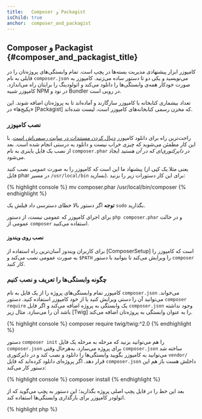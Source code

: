 ```yaml
---
title:   Composer و Packagist
isChild: true
anchor:  composer_and_packagist
---
```


## Composer و Packagist {#composer_and_packagist_title}

کامپوزر ابزار پیشنهادی مدیریت بسته‌ها در پچپ است. تمام وابستگی‌های پروژه‌تان را در فایلی به نام `composer.json` می‌نویسید
و یکی دو تا دستور ساده می‌زنید. کامپوزر به صورت خودکار همه‌ی وابستگی‌ها را دانلود می‌کند و اتولودینگ را برایتان راه می‌اندازد.
کامپوزر شبیه NPM در نود و Bundler در روبی است.

تعداد بیشماری کتابخانه با کامپوزر سازگارند و آماده‌اند تا به پروژه‌تان اضافه شوند. این «پکیج‌ها» در [Packagist] که مخزن
رسمی کتابخانه‌های کامپوزر است، لیست شده‌اند.

### نصب کامپوزر

راحت‌ترین راه برای دانلود کامپوزر [دنبال کردن مستندات در سایت رسمی‌اش است](https://getcomposer.org/download).
با این کار مطمئن می‌شوید که چیزی خراب نیست و دانلود به درستی انجام شده است.
بعد از نصب یک فایل باینری به نام `composer.phar` در _دایرکتوری‌ای که در آن هستید_ ایجاد می‌شود.

پیشنهاد ما این است که کامپوزر را به صورت *عمومی* نصب کنید (یعنی مثلا یک کپی از فایل phar در مسیر `/usr/local/bin` بسازید).
برای این کار دستورات زیر را بزنید:

{% highlight console %}
mv composer.phar /usr/local/bin/composer
{% endhighlight %}

**توجه** اگر دستور بالا خطای دسترسی داد قبلش یک `sudo` بگذارید.

برای اجرای کامپوزر که عمومی نیست، از دستور `php composer.phar` و در حالت عمومی از `composer` استفاده می‌کنید.

#### نصب روی ویندوز

برای کاربران ویندوز آسان‌ترین راه استفاده از [ComposerSetup] است که کامپوزر را به صورت عمومی نصب می‌کند و `$PATH` را ویرایش می‌کند
تا بتوانید با دستور `composer` کار کنید.

### چگونه وابستگی‌ها را تعریف و نصب کنیم

کامپوزر تمام وابستگی‌های پروژه را از یک فایل به نام `composer.json` می‌خواند. می‌توانید آن را دستی ویرایش کنید یا از خود 
کامپوزر استفاده کنید. دستور `composer require` یک وابستگی به پروژه اضافه می‌کند و اگر فایل `composer.json` وجود نداشته باشد
آن را می‌سازد. مثال زیر [Twig] را به عنوان وابستگی به پروژه‌تان اضافه می‌کند.

{% highlight console %}
composer require twig/twig:^2.0
{% endhighlight %}

دستور `composer init` را هم می‌توانید بزنید که مرحله به مرحله یک فایل `composer.json` برای پروژه می‌سازد. به‌هرحال 
وقتی `composer.json` ساخته شد می‌توانید به کامپوزر بگویید وابستگی‌ها را دانلود و نصب کند و در دایرکتوری `vendor/` قرار دهد. 
اگر پروژه‌ای دانلود کرده‌اید که فایل `composer.json` داخلش هست باز هم این دستور کار می‌کند:

{% highlight console %}
composer install
{% endhighlight %}

بعد این خط را در فایل پچپ اصلی پروژه بگذارید؛ این دستور به پچپ می‌گوید که از اتولودر کامپوزر برای بارگذاری وابستگی‌ها
استفاده کند.

{% highlight php %}
<?php
require 'vendor/autoload.php';
{% endhighlight %}

حالا می‌توانید از وابستگی‌ها استفاده کنید و آنها هر لحظه که بخواهید در دسترس‌تان هستند.

### بروزرسانی وابستگی‌ها

کامپوزر یک فایل به نام `composer.lock` می‌سازد که در آن مشخص می‌کند چه نسخه‌ای از هر پکیج با دستور `composer install` نصب شده است. 
اگر پروژه‌تان را با دیگران به اشتراک می‌گذارید حتما فایل `composer.lock` را هم برایشان بفرستید تا وقتی `composer install` را
اجرا می‌کنند همان نسخه‌ها برایشان نصب شود. برای بروز کردن وابستگی‌ها دستور `composer update` را اجرا کنید. وقتی روی پروداکشن
هستید از این دستور استفاده نکنید، فقط `composer install` را بزنید. وگرنه ممکن است نسخه‌هایی متفاوت با نسخه‌ی لوکال روی پروژه
نصب شود.

اگر نسخه‌ی وابستگی‌ها را در فایل `composer.json` منعطف تعریف کرده باشید دستور آپدیت بسیار کاربردی می‌شود. مثلا `~1.8` یعنی 
«هر چیزی جدیدتر از `1.8.0` و قدیمی‌تر از `2.0.x-dev`». می‌توانید از `*` هم استفاده کنید: `1.8.*`
حالا دستور `composer update` تمام وابستگی‌ها را به جدیدترین نسخه‌ای که تعریف کرده‌اید بروز می‌کند.

### نوتیفیکیشن برای آپدیت‌ها

برای دریافت نوتیفیکیشن در صورت وجود یک نسخه‌ی جدید در [libraries.io] یک اکانت بسازید. این سایت یک سرویس است که
وابستگی‌ها را مانیتور می‌کند و اگر آپدیتی داشتند خبرتان می‌کند.

### ایرادهای امنیتی وابستگی‌ها

یک سرویس تحت وب به نام [Security Advisories Checker] وجود دارد که به صورت کامندلاین هم قابل استفاده است. این سرویس
فایل `composer.lock` را بررسی می‌کنند و اگر وابستگی‌ها مشکل امنیتی داشتند بهتان اطلاع می‌دهند.

### مدیریت وابستگی‌های عمومی

کامپوزر می‌تواند وابستگی‌هایی تعریف کند که عمومی هستند. خیلی ساده می‌توانید از دستور `composer global require xxx` استفاده کنید.
برای مثال فرض کنید می‌خواهید PHPUnit را نصب کنید و از آن به صورت عمومی در تمام پروژه‌ها استفاده کنید. این دستور را باید بزنید:

{% highlight console %}
composer global require phpunit/phpunit
{% endhighlight %}

این دستور یک دایرکتوری در مسیر `~/.composer` می‌سازد و وابستگی عمومی را در آن ذخیره می‌کند. برای این که باینری این وابستگی همه‌جا
در دسترس باشد باید مسیر `~/.composer/vendor/bin` را در `$PATH` اضافه کنید.

* [راجع به کامپوزر بخوانید][Learn about Composer]

[Packagist]: https://packagist.org/
[Twig]: https://twig.symfony.com/
[libraries.io]: https://libraries.io/
[Security Advisories Checker]: https://security.symfony.com/
[Learn about Composer]: https://getcomposer.org/doc/00-intro.md
[ComposerSetup]: https://getcomposer.org/Composer-Setup.exe
